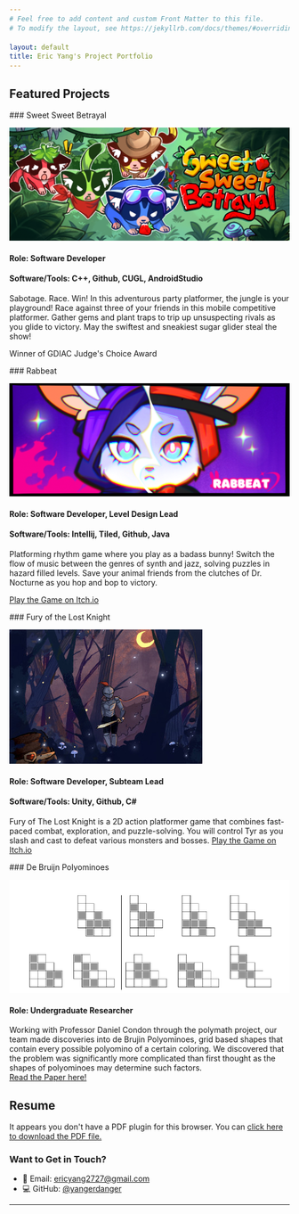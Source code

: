 ```yaml
---
# Feel free to add content and custom Front Matter to this file.
# To modify the layout, see https://jekyllrb.com/docs/themes/#overriding-theme-defaults

layout: default
title: Eric Yang's Project Portfolio
---
```


## <span id="featured-projects">Featured Projects</span>

<div class="project-section" markdown="1">
### Sweet Sweet Betrayal

![Sweet Sweet Betrayal](/assets/images/banner.png)
#### Role: Software Developer
#### Software/Tools: C++, Github, CUGL, AndroidStudio

Sabotage. Race. Win! In this adventurous party platformer, the jungle is your playground! Race against three of your friends in this mobile competitive platformer. Gather gems and plant traps to trip up unsuspecting rivals as you glide to victory. May the swiftest and sneakiest sugar glider steal the show!

Winner of GDIAC Judge's Choice Award
</div>

<div class="project-section" markdown="1">
### Rabbeat

![Rabbeat](/assets/images/rabbeat.png)
#### Role: Software Developer, Level Design Lead
#### Software/Tools: Intellij, Tiled, Github, Java

Platforming rhythm game where you play as a badass bunny! Switch the flow of music between the genres of synth and jazz, solving puzzles in hazard filled levels. Save your animal friends from the clutches of Dr. Nocturne as you hop and bop to victory.

[Play the Game on Itch.io](https://we8-studios.itch.io/rabbeat)
</div>

<div class="project-section" markdown="1">
### Fury of the Lost Knight

![Fury of the lost knight](/assets/images/knight.jpg)
#### Role: Software Developer, Subteam Lead
#### Software/Tools: Unity, Github, C#

Fury of The Lost Knight is a 2D action platformer game that combines fast-paced combat, exploration, and puzzle-solving. You will control Tyr as you slash and cast to defeat various monsters and bosses. 
[Play the Game on Itch.io](https://dgacornell.itch.io/fury-of-the-lost-knight)
</div>

<div class="project-section" markdown="1">
### De Bruijn Polyominoes

![De Bruijn Polyominoes](/assets/images/brujin.png)
#### Role: Undergraduate Researcher

Working with Professor Daniel Condon through the polymath project, our team made discoveries into de Brujin Polyominoes, grid based shapes that contain every possible polyomino of a certain coloring. We discovered that the problem was significantly more complicated than first thought as the shapes of polyominoes may determine such factors.  
[Read the Paper here!](https://www.arxiv.org/abs/2405.18543)
</div>

## <span id="resume">Resume</span>

<div class="pdf-container" markdown="1">
<object data="/assets/resume.pdf" type="application/pdf">
  <p>It appears you don't have a PDF plugin for this browser. You can 
  <a href="/assets/resume.pdf">click here to download the PDF file.</a></p>
</object>
</div>

### <span id="contact">Want to Get in Touch?</span>

- 📧 Email: [ericyang2727@gmail.com](mailto:ericyang2727@gmail.com)
- 💻 GitHub: [@yangerdanger](https://github.com/yangerdanger)

---

